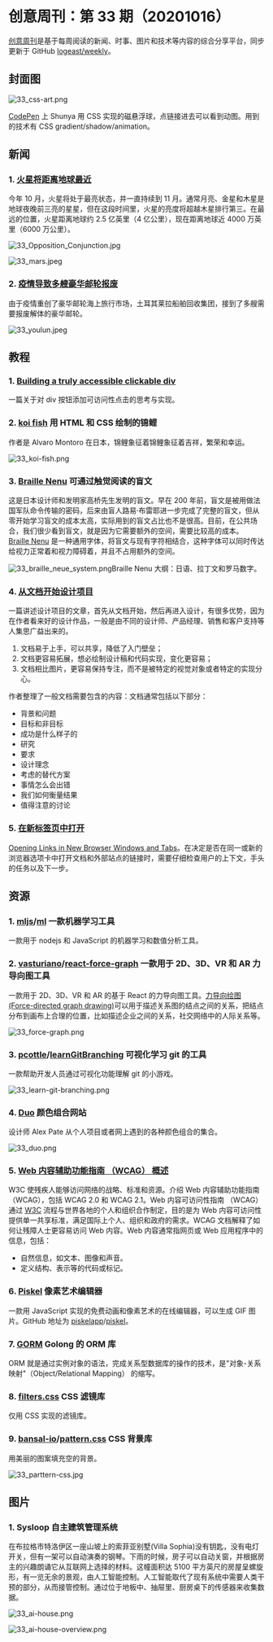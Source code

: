# 创意周刊：第 33 期（20201016）

[创意周刊](https://www.yuque.com/u86464/weekly)是基于每周阅读的新闻、时事、图片和技术等内容的综合分享平台，同步更新于 GitHub [logeast/weekly](https://github.com/logeast/weekly)。

## 封面图
![33_css-art.png](../../images/2020/33_css-art.png)

[CodePen](https://codepen.io/shunyadezain/pen/mdEJjJR) 上 Shunya 用 CSS 实现的磁悬浮球，点链接进去可以看到动图。用到的技术有 CSS gradient/shadow/animation。

## 新闻
### 1. [火星将距离地球最近](https://blogs.nasa.gov/Watch_the_Skies/2020/10/09/its-all-about-mars-in-october/?utm_source=TWITTER&utm_medium=NASA&utm_campaign=NASASocial&linkId=101703654)

今年 10 月，火星将处于最亮状态，并一直持续到 11 月。通常月亮、金星和木星是地球夜晚前三亮的星星，但在这段时间里，火星的亮度将超越木星排行第三。在最远的位置，火星距离地球约 2.5 亿英里（4 亿公里），现在距离地球近 4000 万英里（6000 万公里）。

![33_Opposition_Conjunction.jpg](../../images/2020/33_Opposition_Conjunction.jpg)

![33_mars.jpeg](../../images/2020/33_mars.jpeg)

### 2. [疫情导致多艘豪华邮轮报废](https://www.kaiyanapp.com/new_article.html?nid=2190&shareable=true&rid=565&udid=a9c6f534ff964f57bc1687b5adc8aaa2133c76e2&vc=6030101&vn=6.3.10&size=1080X2217&deviceModel=Redmi+Note+7+Pro&first_channel=xiaomi&last_channel=xiaomi&system_version_code=29)

由于疫情重创了豪华邮轮海上旅行市场，土耳其莱拉船舶回收集团，接到了多艘需要报废解体的豪华邮轮。

![33_youlun.jpeg](../../images/2020/33_youlun.jpeg)

## 教程

### 1. [Building a truly accessible clickable div](https://eng.wealthfront.com/2020/10/01/building-a-truly-accessible-clickable-div/)
一篇关于对 div 按钮添加可访问性点击的思考与实现。

### 2. [koi fish](https://codepen.io/alvaromontoro/pen/MWyReEq) 用 HTML 和 CSS 绘制的锦鲤

作者是 Alvaro Montoro 在日本，锦鲤象征着锦鲤象征着吉祥，繁荣和幸运。

![33_koi-fish.png](../../images/2020/33_koi-fish.png)

### 3. [Braille Nenu](http://brailleneue.com/) 可通过触觉阅读的盲文

这是日本设计师和发明家高桥先生发明的盲文。早在 200 年前，盲文是被用做法国军队命令传输的密码，后来由盲人路易·布雷耶进一步完成了完整的盲文，但从零开始学习盲文的成本太高，实际用到的盲文占比也不是很高。目前，在公共场合，我们很少看到盲文，就是因为它需要额外的空间，需要比较高的成本。[Braille Nenu](http://brailleneue.com/) 是一种通用字体，将盲文与现有字符相结合，这种字体可以同时传达给视力正常着和视力障碍着，并且不占用额外的空间。

![33_braille_neue_system.png](../../images/2020/33_braille_neue_outline.png)Braille Nenu 大纲：日语、拉丁文和罗马数字。

### 4. [从文档开始设计项目](https://uxdesign.cc/all-design-projects-should-start-in-a-google-doc-20ad24f75a8c)

一篇讲述设计项目的文章，首先从文档开始，然后再进入设计，有很多优势，因为在作者看来好的设计作品，一般是由不同的设计师、产品经理、销售和客户支持等人集思广益出来的。

1. 文档易于上手，可以共享，降低了入门壁垒；
1. 文档更容易拓展，想必绘制设计稿和代码实现，变化更容易；
1. 文档相比图片，更容易保持专注，而不是被特定的视觉对象或者特定的实现分心。

作者整理了一般文档需要包含的内容：文档通常包括以下部分：

- 背景和问题
- 目标和非目标
- 成功是什么样子的
- 研究
- 要求
- 设计理念
- 考虑的替代方案
- 事情怎么会出错
- 我们如何衡量结果
- 值得注意的讨论

### 5. [在新标签页中打开](https://www.nngroup.com/articles/new-browser-windows-and-tabs/?ref=sidebar)

[Opening Links in New Browser Windows and Tabs](https://www.nngroup.com/articles/new-browser-windows-and-tabs/?ref=sidebar)。在决定是否在同一或新的浏览器选项卡中打开文档和外部站点的链接时，需要仔细检查用户的上下文，手头的任务以及下一步。

## 资源

### 1. [mljs](https://github.com/mljs)/[ml](https://github.com/mljs/ml) 一款机器学习工具

一款用于 nodejs 和 JavaScript 的机器学习和数值分析工具。

### 2. [vasturiano](https://github.com/vasturiano)/[react-force-graph](https://github.com/vasturiano/react-force-graph) 一款用于 2D、3D、VR 和 AR 力导向图工具

一款用于 2D、3D、VR 和 AR 的基于 React 的力导向图工具。[力导向绘图 (Force-directed graph drawing)](https://en.wikipedia.org/wiki/Force-directed_graph_drawing)可以用于描述关系图的结点之间的关系，把结点分布到画布上合理的位置，比如描述企业之间的关系，社交网络中的人际关系等。

![33_force-graph.png](../../images/2020/33_force-graph.png)

### 3. [pcottle](https://github.com/pcottle)/[learnGitBranching](https://github.com/pcottle/learnGitBranching) 可视化学习 git 的工具
一款帮助开发人员通过可视化功能理解 git 的小游戏。

![33_learn-git-branching.png](../../images/2020/33_learn-git-branching.png)

### 4. [Duo](https://duo.alexpate.uk/?ref=designresourc.es) 颜色组合网站

设计师 Alex Pate 从个人项目或者网上遇到的各种颜色组合的集合。

![33_duo.png](../../images/2020/33_duo.png)

### 5. [Web 内容辅助功能指南 （WCAG） 概述](https://www.w3.org/WAI/standards-guidelines/wcag/)

W3C 使残疾人能够访问网络的战略、标准和资源。介绍 Web 内容辅助功能指南 （WCAG），包括 WCAG 2.0 和 WCAG 2.1。Web 内容可访问性指南 （WCAG） 通过 [W3C](https://www.w3.org/WAI/standards-guidelines/w3c-process/) 流程与世界各地的个人和组织合作制定，目的是为 Web 内容可访问性提供单一共享标准，满足国际上个人、组织和政府的需求。WCAG 文档解释了如何让残障人士更容易访问 Web 内容。Web 内容通常指网页或 Web 应用程序中的信息，包括：

- 自然信息，如文本、图像和声音。
- 定义结构、表示等的代码或标记。

### 6. [Piskel](https://www.piskelapp.com/) 像素艺术编辑器

一款用 JavaScript 实现的免费动画和像素艺术的在线编辑器，可以生成 GIF 图片。GitHub 地址为 [piskelapp](https://github.com/piskelapp)/[piskel](https://github.com/piskelapp/piskel)。

### 7. [GORM](https://gorm.io/) Golong 的 ORM 库

ORM 就是通过实例对象的语法，完成关系型数据库的操作的技术，是"对象-关系映射"（Object/Relational Mapping） 的缩写。

### 8. [filters.css](https://bansal.io/filters-css) CSS 滤镜库

仅用 CSS 实现的滤镜库。

### 9. [bansal-io](https://github.com/bansal-io)/[pattern.css](https://github.com/bansal-io/pattern.css) CSS 背景库

用美丽的图案填充空的背景。

![33_parttern-css.jpg](../../images/2020/33_parttern-css.jpg)

## 图片

### 1. Sysloop 自主建筑管理系统

在布拉格市特洛伊区一座山坡上的索菲亚别墅(Villa Sophia)没有钥匙，没有电灯开关，但有一架可以自动演奏的钢琴。下雨的时候，房子可以自动关窗，并根据房主的兴趣朗诵它从互联网上选择的材料。这幢面积达 5100 平方英尺的房屋呈螺旋形，有一览无余的景观，由人工智能控制。人工智能取代了现有系统中需要人类干预的部分，从而接管控制。通过位于地板中、抽屉里、厨房桌下的传感器来收集数据。

![33_ai-house.png](../../images/2020/33_ai-house.png)

![33_ai-house-overview.png](../../images/2020/33_ai-house-overview.png)
